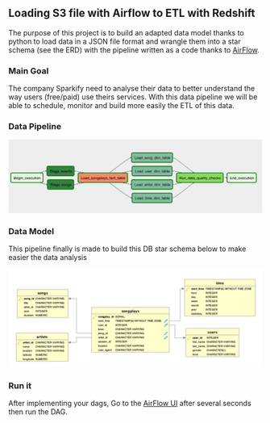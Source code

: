 ## Loading S3 file with Airflow to ETL with Redshift

The purpose of this project is to build an adapted data model thanks to python to load data in a JSON file format and wrangle them into a star schema (see the ERD) with the pipeline written as a code thanks to [AirFlow](https://airflow.apache.org/).

### Main Goal
The company Sparkify need to analyse their data to better understand the way users (free/paid) use theirs services. 
With this data pipeline we will be able to schedule, monitor and build more easily the ETL of this data.

### Data Pipeline
![Dag](./example-dag.png)

### Data Model

This pipeline finally is made to build this DB star schema below to make easier the data analysis

![ERD](./Song_ERD.png)

### Run it
After implementing your dags,
Go to the [AirFlow UI](http://localhost:8080/admin/) after several seconds then run the DAG.
